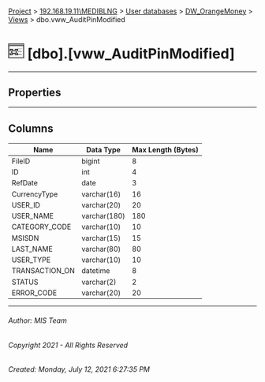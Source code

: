 #### 

[Project](../../../../index.md) > [192.168.19.11\\MEDIBLNG](../../../index.md) > [User databases](../../index.md) > [DW_OrangeMoney](../index.md) > [Views](Views.md) > dbo.vww_AuditPinModified

# ![Views](../../../../Images/View32.png) [dbo].[vww_AuditPinModified]

---

## <a name="#properties"></a>Properties



---

## <a name="#columns"></a>Columns

| Name | Data Type | Max Length (Bytes) |
|---|---|---|
| FileID | bigint | 8 |
| ID | int | 4 |
| RefDate | date | 3 |
| CurrencyType | varchar(16) | 16 |
| USER_ID | varchar(20) | 20 |
| USER_NAME | varchar(180) | 180 |
| CATEGORY_CODE | varchar(10) | 10 |
| MSISDN | varchar(15) | 15 |
| LAST_NAME | varchar(80) | 80 |
| USER_TYPE | varchar(10) | 10 |
| TRANSACTION_ON | datetime | 8 |
| STATUS | varchar(2) | 2 |
| ERROR_CODE | varchar(20) | 20 |


---

###### Author:  MIS Team

###### Copyright 2021 - All Rights Reserved

###### Created: Monday, July 12, 2021 6:27:35 PM

